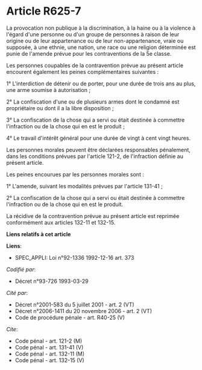 # Article R625-7

La provocation non publique à la discrimination, à la haine ou à la violence à l'égard d'une personne ou d'un groupe de
personnes à raison de leur origine ou de leur appartenance ou de leur non-appartenance, vraie ou supposée, à une ethnie, une
nation, une race ou une religion déterminée est punie de l'amende prévue pour les contraventions de la 5e classe.

Les personnes coupables de la contravention prévue au présent article encourent également les peines complémentaires
suivantes :

1° L'interdiction de détenir ou de porter, pour une durée de trois ans au plus, une arme soumise à autorisation ;

2° La confiscation d'une ou de plusieurs armes dont le condamné est propriétaire ou dont il a la libre disposition ;

3° La confiscation de la chose qui a servi ou était destinée à commettre l'infraction ou de la chose qui en est le produit ;

4° Le travail d'intérêt général pour une durée de vingt à cent vingt heures.

Les personnes morales peuvent être déclarées responsables pénalement, dans les conditions prévues par l'article 121-2, de
l'infraction définie au présent article.

Les peines encourues par les personnes morales sont :

1° L'amende, suivant les modalités prévues par l'article 131-41 ;

2° La confiscation de la chose qui a servi ou était destinée à commettre l'infraction ou de la chose qui en est le produit.

La récidive de la contravention prévue au présent article est reprimée conformément aux articles 132-11 et 132-15.

**Liens relatifs à cet article**

**Liens**:

  - SPEC_APPLI: Loi n°92-1336 1992-12-16 art. 373

_Codifié par_:

  - Décret n°93-726 1993-03-29

_Cité par_:

  - Décret n°2001-583 du 5 juillet 2001 - art. 2 (VT)
  - Décret n°2006-1411 du 20 novembre 2006 - art. 2 (VT)
  - Code de procédure pénale - art. R40-25 (V)

_Cite_:

  - Code pénal - art. 121-2 (M)
  - Code pénal - art. 131-41 (V)
  - Code pénal - art. 132-11 (M)
  - Code pénal - art. 132-15 (V)
